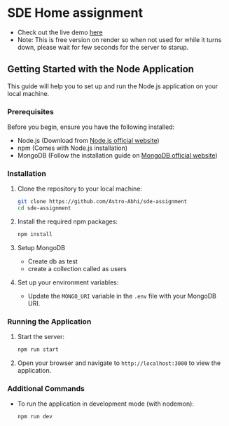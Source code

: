 # SDE Home assignment

- Check out the live demo [here](https://sde-assignment.onrender.com)
- Note: This is free version on render so when not used for while it turns down, please wait for few seconds for the server to starup.

## Getting Started with the Node Application

This guide will help you to set up and run the Node.js application on your local machine.

### Prerequisites

Before you begin, ensure you have the following installed:
- Node.js (Download from [Node.js official website](https://nodejs.org/))
- npm (Comes with Node.js installation)
- MongoDB (Follow the installation guide on [MongoDB official website](https://www.mongodb.com/try/download/community))

### Installation

1. Clone the repository to your local machine:
   ```bash
   git clone https://github.com/Astro-Abhi/sde-assignment
   cd sde-assignment
   ```

2. Install the required npm packages:
   ```bash
   npm install
   ```

3. Setup MongoDB
    - Create db as test
    - create a collection called as users

3. Set up your environment variables:
   - Update the `MONGO_URI` variable in the `.env` file with your MongoDB URI.

### Running the Application

1. Start the server:
   ```bash
   npm run start
   ```

2. Open your browser and navigate to `http://localhost:3000` to view the application.

### Additional Commands

- To run the application in development mode (with nodemon):
  ```bash
  npm run dev
  ```

